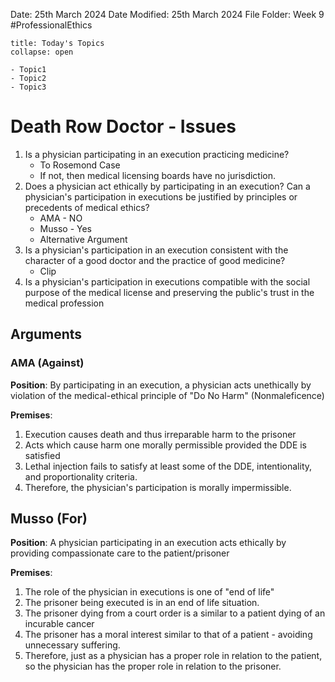 Date: 25th March 2024
Date Modified: 25th March 2024
File Folder: Week 9
#ProfessionalEthics

```ad-abstract
title: Today's Topics
collapse: open

- Topic1
- Topic2
- Topic3

```

# Death Row Doctor - Issues

1. Is a physician participating in an execution practicing medicine?
   - To Rosemond Case
   - If not, then medical licensing boards have no jurisdiction.
2. Does a physician act ethically by participating in an execution? Can a physician's participation in executions be justified by principles or precedents of medical ethics?
   - AMA - NO
   - Musso - Yes
   - Alternative Argument
3. Is a physician's participation in an execution consistent with the character of a good doctor and the practice of good medicine?
   - Clip
4. Is a physician's participation in executions compatible with the social purpose of the medical license and preserving the public's trust in the medical profession

## Arguments

### AMA (Against)

**Position**: By participating in an execution, a physician acts unethically by violation of the medical-ethical principle of "Do No Harm" (Nonmaleficence)

**Premises**:
1. Execution causes death and thus irreparable harm to the prisoner
2. Acts which cause harm one morally permissible provided the DDE is satisfied
3. Lethal injection fails to satisfy at least some of the DDE, intentionality, and proportionality criteria.
4. Therefore, the physician's participation is morally impermissible. 

## Musso (For)

**Position**: A physician participating in an execution acts ethically by providing compassionate care to the patient/prisoner

**Premises**:
1. The role of the physician in executions is one of "end of life"
2. The prisoner being executed is in an end of life situation.
3. The prisoner dying from a court order is a similar to a patient dying of an incurable cancer
4. The prisoner has a moral interest similar to that of a patient - avoiding unnecessary suffering.
5. Therefore, just as a physician has a proper role in relation to the patient, so the physician has the proper role in relation to the prisoner.